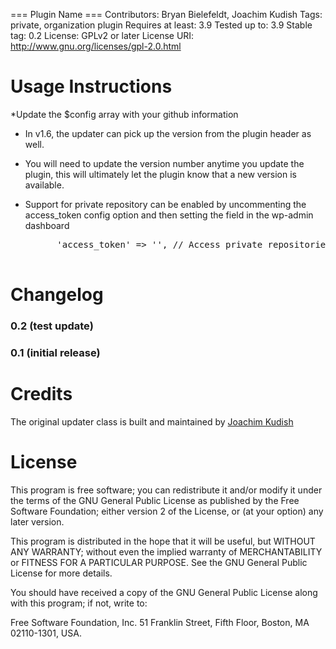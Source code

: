 === Plugin Name ===
Contributors: Bryan Bielefeldt, Joachim Kudish
Tags: private, organization plugin
Requires at least: 3.9
Tested up to: 3.9
Stable tag: 0.2
License: GPLv2 or later
License URI: http://www.gnu.org/licenses/gpl-2.0.html

Usage Instructions
===========

*Update the $config array with your github information

* In v1.6, the updater can pick up the version from the plugin header as well.

* You will need to update the version number anytime you update the plugin, this will ultimately let the plugin know that a new version is available.

* Support for private repository can be enabled by uncommenting the access_token config option and then setting the field in the wp-admin dashboard
	<pre>
		'access_token' => '', // Access private repositories by authorizing under Appearance > Github Updates when this 
	</pre>

Changelog
===========

### 0.2 (test update)

### 0.1 (initial release)

Credits
===========

The original updater class is built and maintained by [Joachim Kudish](http://jkudish.com "Joachim Kudish")

License
===========

This program is free software; you can redistribute it and/or modify it under the terms of the GNU General Public License as published by the Free Software Foundation; either version 2 of the License, or (at your option) any later version.

This program is distributed in the hope that it will be useful, but WITHOUT ANY WARRANTY; without even the implied warranty of MERCHANTABILITY or FITNESS FOR A PARTICULAR PURPOSE.  See the GNU General Public License for more details.

You should have received a copy of the GNU General Public License along with this program; if not, write to:

Free Software Foundation, Inc.
51 Franklin Street, Fifth Floor,
Boston, MA
02110-1301, USA.
